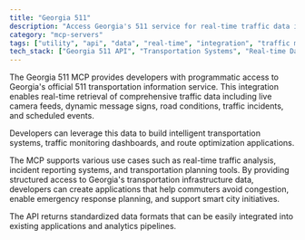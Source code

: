```yaml
---
title: "Georgia 511"
description: "Access Georgia's 511 service for real-time traffic data including cameras, road conditions, and events for transportation applications."
category: "mcp-servers"
tags: ["utility", "api", "data", "real-time", "integration", "traffic monitoring", "smart city", "transportation planning"]
tech_stack: ["Georgia 511 API", "Transportation Systems", "Real-time Data", "GIS", "Traffic Analytics", "Incident Reporting", "Route Optimization"]
---
```


The Georgia 511 MCP provides developers with programmatic access to Georgia's official 511 transportation information service. This integration enables real-time retrieval of comprehensive traffic data including live camera feeds, dynamic message signs, road conditions, traffic incidents, and scheduled events. 

Developers can leverage this data to build intelligent transportation systems, traffic monitoring dashboards, and route optimization applications.

The MCP supports various use cases such as real-time traffic analysis, incident reporting systems, and transportation planning tools. By providing structured access to Georgia's transportation infrastructure data, developers can create applications that help commuters avoid congestion, enable emergency response planning, and support smart city initiatives. 

The API returns standardized data formats that can be easily integrated into existing applications and analytics pipelines.
